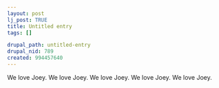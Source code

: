 ```yaml
--- 
layout: post
lj_post: TRUE
title: Untitled entry
tags: []

drupal_path: untitled-entry
drupal_nid: 789
created: 994457640
---
```

We love Joey. We love Joey. We love Joey. We love Joey. We love Joey.
